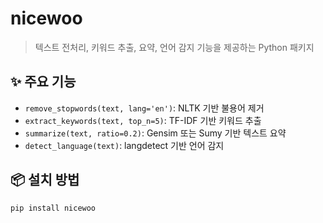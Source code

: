 # nicewoo

> 텍스트 전처리, 키워드 추출, 요약, 언어 감지 기능을 제공하는 Python 패키지

## ✨ 주요 기능

- `remove_stopwords(text, lang='en')`: NLTK 기반 불용어 제거
- `extract_keywords(text, top_n=5)`: TF-IDF 기반 키워드 추출
- `summarize(text, ratio=0.2)`: Gensim 또는 Sumy 기반 텍스트 요약
- `detect_language(text)`: langdetect 기반 언어 감지

## 📦 설치 방법

```bash
pip install nicewoo
